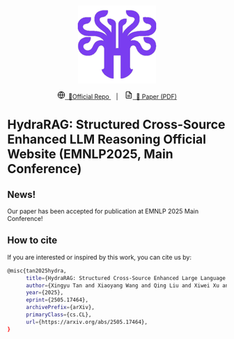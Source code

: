 <p align="center">
  <img src="hydra-logo-purple-1024.png" alt="Hydra Logo" width="180"/>
</p>

<p align="center">
  <a href="https://github.com/SteveTANTAN/HydraRAG" title="Website" target="_blank" rel="noopener">
    <!-- globe icon -->
    <svg width="18" height="18" viewBox="0 0 24 24" fill="none"
         stroke="currentColor" stroke-width="2" stroke-linecap="round" stroke-linejoin="round"
         aria-hidden="true">
      <circle cx="12" cy="12" r="10"></circle>
      <line x1="2" y1="12" x2="22" y2="12"></line>
      <path d="M12 2a15.3 15.3 0 0 0 0 20"></path>
      <path d="M12 2a15.3 15.3 0 0 1 0 20"></path>
    </svg>
    <span>&nbsp;🔗Official Repo</span>
  </a>
  &nbsp;&nbsp;&nbsp;|&nbsp;&nbsp;&nbsp;
  <a href="https://arxiv.org/pdf/2505.17464" title="Paper (PDF)" target="_blank" rel="noopener">
    <!-- file/pdf icon -->
    <svg width="18" height="18" viewBox="0 0 24 24" fill="none"
         stroke="currentColor" stroke-width="2" stroke-linecap="round" stroke-linejoin="round"
         aria-hidden="true">
      <path d="M14 2H6a2 2 0 0 0-2 2v16a2 2 0 0 0 2 2h12a2 2 0 0 0 2-2V8z"></path>
      <polyline points="14 2 14 8 20 8"></polyline>
      <line x1="8" y1="13" x2="16" y2="13"></line>
      <line x1="8" y1="17" x2="16" y2="17"></line>
    </svg>
    <span>&nbsp;📄 Paper (PDF)</span>
  </a>
</p>

# HydraRAG: Structured Cross-Source Enhanced LLM Reasoning Official Website (EMNLP2025, Main Conference)  


## News!
Our paper has been accepted for publication at EMNLP 2025 Main Conference! 

## How to cite
If you are interested or inspired by this work, you can cite us by:
```sh
@misc{tan2025hydra,
      title={HydraRAG: Structured Cross-Source Enhanced Large Language Model Reasoning}, 
      author={Xingyu Tan and Xiaoyang Wang and Qing Liu and Xiwei Xu and Xin Yuan and Liming Zhu and Wenjie Zhang},
      year={2025},
      eprint={2505.17464},
      archivePrefix={arXiv},
      primaryClass={cs.CL},
      url={https://arxiv.org/abs/2505.17464}, 
}
```
